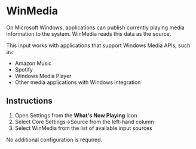 # WinMedia

On Microsoft Windows, applications can publish currently playing media
information to the system. WinMedia reads this data as the source.

This input works with applications that support Windows Media APIs, such as:

- Amazon Music
- Spotify
- Windows Media Player
- Other media applications with Windows integration

## Instructions

1. Open Settings from the **What's Now Playing** icon
2. Select Core Settings->Source from the left-hand column
3. Select WinMedia from the list of available input sources

No additional configuration is required.
